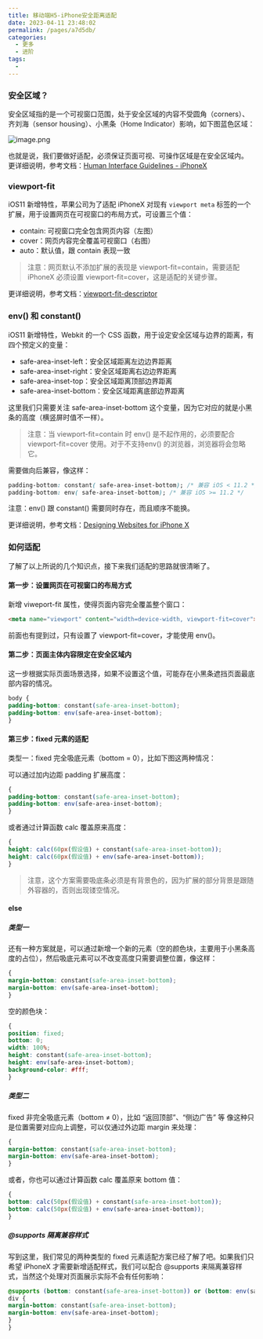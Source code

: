 ```yaml
---
title: 移动端H5-iPhone安全距离适配
date: 2023-04-11 23:48:02
permalink: /pages/a7d5db/
categories:
  - 更多
  - 进阶
tags:
  - 
---
```

### 安全区域？

安全区域指的是一个可视窗口范围，处于安全区域的内容不受圆角（corners）、齐刘海（sensor housing）、小黑条（Home Indicator）影响，如下图蓝色区域：

![image.png](https://p1-juejin.byteimg.com/tos-cn-i-k3u1fbpfcp/1b29d4975db24591ac918eddbca0958d~tplv-k3u1fbpfcp-zoom-in-crop-mark:1512:0:0:0.awebp?)

也就是说，我们要做好适配，必须保证页面可视、可操作区域是在安全区域内。 更详细说明，参考文档：[Human Interface Guidelines - iPhoneX](https://link.juejin.cn/?target=https%3A%2F%2Fdeveloper.apple.com%2Fdesign%2Fhuman-interface-guidelines%2Fios%2Fvisual-design%2Fadaptivity-and-layout)

### viewport-fit

iOS11 新增特性，苹果公司为了适配 iPhoneX 对现有 `viewport meta` 标签的一个扩展，用于设置网页在可视窗口的布局方式，可设置三个值：

- contain: 可视窗口完全包含网页内容（左图）
- cover：网页内容完全覆盖可视窗口（右图）
- auto：默认值，跟 contain 表现一致

> 注意：网页默认不添加扩展的表现是 viewport-fit=contain，需要适配 iPhoneX 必须设置 viewport-fit=cover，这是适配的关键步骤。

更详细说明，参考文档：[viewport-fit-descriptor](https://link.juejin.cn/?target=https%3A%2F%2Fwww.w3.org%2FTR%2Fcss-round-display-1%2F%23viewport-fit-descriptor)

### env() 和 constant()

iOS11 新增特性，Webkit 的一个 CSS 函数，用于设定安全区域与边界的距离，有四个预定义的变量：

- safe-area-inset-left：安全区域距离左边边界距离
- safe-area-inset-right：安全区域距离右边边界距离
- safe-area-inset-top：安全区域距离顶部边界距离
- safe-area-inset-bottom：安全区域距离底部边界距离

这里我们只需要关注 safe-area-inset-bottom 这个变量，因为它对应的就是小黑条的高度（横竖屏时值不一样）。

> 注意：当 viewport-fit=contain 时 env() 是不起作用的，必须要配合 viewport-fit=cover 使用。对于不支持env() 的浏览器，浏览器将会忽略它。

需要做向后兼容，像这样：

```css
padding-bottom: constant( safe-area-inset-bottom); /* 兼容 iOS < 11.2 */
padding-bottom: env( safe-area-inset-bottom); /* 兼容 iOS >= 11.2 */
```

注意：env() 跟 constant() 需要同时存在，而且顺序不能换。

更详细说明，参考文档：[Designing Websites for iPhone X](https://link.juejin.cn/?target=https%3A%2F%2Fwebkit.org%2Fblog%2F7929%2Fdesigning-websites-for-iphone-x%2F%3Fhmsr%3Dfunteas.com%26utm_medium%3Dfunteas.com%26utm_source%3Dfunteas.com)

### 如何适配

了解了以上所说的几个知识点，接下来我们适配的思路就很清晰了。

#### 第一步：设置网页在可视窗口的布局方式

新增 viweport-fit 属性，使得页面内容完全覆盖整个窗口：

```html
<meta name="viewport" content="width=device-width, viewport-fit=cover">
```

前面也有提到过，只有设置了 viewport-fit=cover，才能使用 env()。

#### 第二步：页面主体内容限定在安全区域内

这一步根据实际页面场景选择，如果不设置这个值，可能存在小黑条遮挡页面最底部内容的情况。

```css
body {
padding-bottom: constant(safe-area-inset-bottom);
padding-bottom: env(safe-area-inset-bottom);
}
```

#### 第三步：fixed 元素的适配

类型一：fixed 完全吸底元素（bottom = 0），比如下图这两种情况：

可以通过加内边距 padding 扩展高度：

```css
{
padding-bottom: constant(safe-area-inset-bottom);
padding-bottom: env(safe-area-inset-bottom);
}
```

或者通过计算函数 calc 覆盖原来高度：

```css
{
height: calc(60px(假设值) + constant(safe-area-inset-bottom));
height: calc(60px(假设值) + env(safe-area-inset-bottom));
}
```

> 注意，这个方案需要吸底条必须是有背景色的，因为扩展的部分背景是跟随外容器的，否则出现镂空情况。

#### else

##### 类型一

还有一种方案就是，可以通过新增一个新的元素（空的颜色块，主要用于小黑条高度的占位），然后吸底元素可以不改变高度只需要调整位置，像这样：

```css
{
margin-bottom: constant(safe-area-inset-bottom);
margin-bottom: env(safe-area-inset-bottom);
}
```

空的颜色块：

```css
{
position: fixed;
bottom: 0;
width: 100%;
height: constant(safe-area-inset-bottom);
height: env(safe-area-inset-bottom);
background-color: #fff;
}
```

##### 类型二

fixed 非完全吸底元素（bottom ≠ 0），比如 “返回顶部”、“侧边广告” 等 像这种只是位置需要对应向上调整，可以仅通过外边距 margin 来处理：

```css
{
margin-bottom: constant(safe-area-inset-bottom);
margin-bottom: env(safe-area-inset-bottom);
}
```

或者，你也可以通过计算函数 calc 覆盖原来 bottom 值：

```css
{
bottom: calc(50px(假设值) + constant(safe-area-inset-bottom));
bottom: calc(50px(假设值) + env(safe-area-inset-bottom));
}
```

##### @supports 隔离兼容样式

写到这里，我们常见的两种类型的 fixed 元素适配方案已经了解了吧。如果我们只希望 iPhoneX 才需要新增适配样式，我们可以配合 @supports 来隔离兼容样式，当然这个处理对页面展示实际不会有任何影响：

```css
@supports (bottom: constant(safe-area-inset-bottom)) or (bottom: env(safe-area-inset-bottom)) {
div {
margin-bottom: constant(safe-area-inset-bottom);
margin-bottom: env(safe-area-inset-bottom);
}
}
```